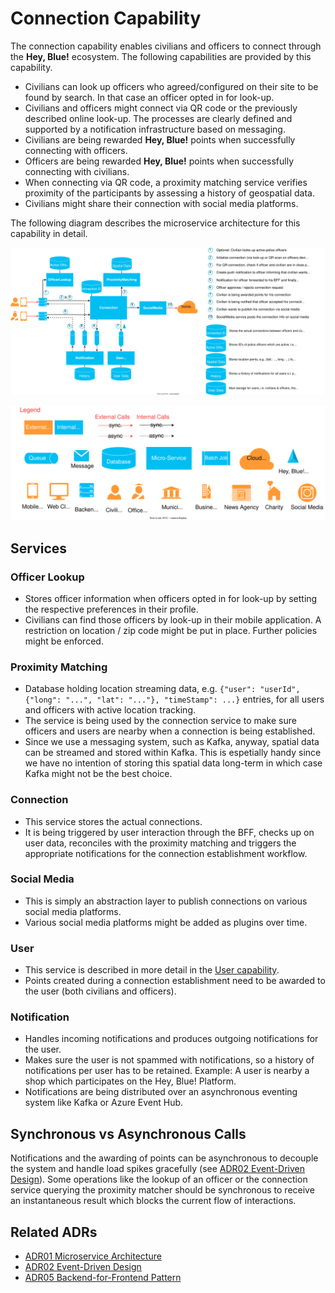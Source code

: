 # Connection Capability
The connection capability enables civilians and officers to connect through the **Hey, Blue!** ecosystem. The following capabilities are provided by this capability.
- Civilians can look up officers who agreed/configured on their site to be found by search. In that case an officer opted in for look-up.
- Civilians and officers might connect via QR code or the previously described online look-up. The processes are clearly defined and supported by a notification infrastructure based on messaging.
- Civilians are being rewarded **Hey, Blue!** points when successfully connecting with officers.
- Officers are being rewarded **Hey, Blue!** points when successfully connecting with civilians.
- When connecting via QR code, a proximity matching service verifies proximity of the participants by assessing a history of geospatial data.
- Civilians might share their connection with social media platforms.

The following diagram describes the microservice architecture for this capability in detail.
<p align="center">
<img width="1000" src="../domain/resources/hey-blue-connection.drawio.svg">
</p>

<img width="550" src="resources/hey-blue-legend.drawio.svg">


## Services

### Officer Lookup
- Stores officer information when officers opted in for look-up by setting the respective preferences in their profile.
- Civilians can find those officers by look-up in their mobile application. A restriction on location / zip code might be put in place. Further policies might be enforced.

### Proximity Matching
- Database holding location streaming data, e.g. `{"user": "userId", {"long": "...", "lat": "..."}, "timeStamp": ...}` entries, for all users and officers with active location tracking.
- The service is being used by the connection service to make sure officers and users are nearby when a connection is being established.
- Since we use a messaging system, such as Kafka, anyway, spatial data can be streamed and stored within Kafka. This is espetially handy since we have no intention of storing this spatial data long-term in which case Kafka might not be the best choice.

### Connection
- This service stores the actual connections. 
- It is being triggered by user interaction through the BFF, checks up on user data, reconciles with the proximity matching and triggers the appropriate notifications for the connection establishment workflow.

### Social Media
- This is simply an abstraction layer to publish connections on various social media platforms.
- Various social media platforms might be added as plugins over time.

### User
- This service is described in more detail in the [User capability](../domain/user-capability.md).
- Points created during a connection establishment need to be awarded to the user (both civilians and officers).

### Notification
- Handles incoming notifications and produces outgoing notifications for the user.
- Makes sure the user is not spammed with notifications, so a history of notifications per user has to be retained. Example: A user is nearby a shop which participates on the Hey, Blue! Platform.
- Notifications are being distributed over an asynchronous eventing system like Kafka or Azure Event Hub.

## Synchronous vs Asynchronous Calls
Notifications and the awarding of points can be asynchronous to decouple the system and handle load spikes gracefully (see [ADR02 Event-Driven Design](../ADRs/2022-10-31_02-event-driven-design.md)). Some operations like the lookup of an officer or the connection service querying the proximity matcher should be synchronous to receive an instantaneous result which blocks the current flow of interactions.

## Related ADRs
- [ADR01 Microservice Architecture](../ADRs/2022-10-31_01-microservice-architecture.md)
- [ADR02 Event-Driven Design](../ADRs/2022-10-31_02-event-driven-design.md)
- [ADR05 Backend-for-Frontend Pattern](../ADRs/2022-11-01_05-bff.md)

